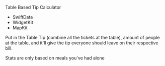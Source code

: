 Table Based Tip Calculator
- SwiftData
- WidgetKit
- MapKit

Put in the Table Tip (combine all the tickets at the table), amount of people at the table, 
and it'll give the tip everyone should leave on their respective bill.

Stats are only based on meals you've had alone
